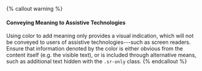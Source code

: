 {% callout warning %}
#### Conveying Meaning to Assistive Technologies

Using color to add meaning only provides a visual indication, which will not be conveyed to users of assistive technologies---such as screen readers. Ensure that information denoted by the color is either obvious from the content itself (e.g. the visible text), or is included through alternative means, such as additional text hidden with the `.sr-only` class.
{% endcallout %}
